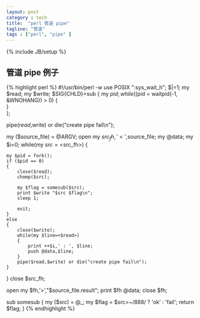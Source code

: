 ```yaml
---
layout: post
category : tech
title:  "perl 管道 pipe"
tagline: "管道"
tags : ["perl", "pipe" ] 
---
```

{% include JB/setup %}

## 管道 pipe 例子

{% highlight perl %}
#!/usr/bin/perl -w
use POSIX ":sys_wait_h";
$|=1;
my $read;
my $write;
$SIG{CHLD}=sub {
    my $pid;
    while(($pid = waitpid(-1, &WNOHANG)) > 0) {      
    }  
};

pipe($read,$write) or die("create pipe fail\n");

my ($source_file) =  @ARGV;
open my $src_fh,'<',$source_file;
my @data;
my $i=0;
while(my $src=<$src_fh>)
{

    my $pid = fork();
    if ($pid == 0)
    {
        close($read);
        chomp($src);   

        my $flag = somesub($src);
        print $write "$src $flag\n";
        sleep 1;

        exit;
    }
    else
    {
        close($write);
        while(my $line=<$read>)
        {
            print ++$i,' : ', $line;
            push @data,$line;
        }
        pipe($read,$write) or die("create pipe fail\n");
    }
}
close $src_fh;

open my $fh,'>',"$source_file.result";
print $fh @data;
close $fh;

sub somesub {
    my ($src) = @_;
    my $flag = $src=~/888/ ? 'ok' : 'fail';
    return $flag;
} 
{% endhighlight %}
